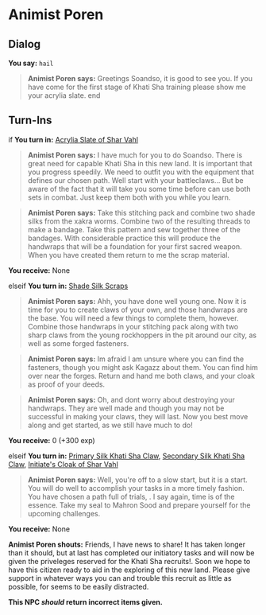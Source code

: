 # Animist Poren
## Dialog

**You say:** `hail`



>**Animist Poren says:** Greetings Soandso, it is good to see you. If you have come for the first stage of Khati Sha training please show me your acrylia slate.
end

## Turn-Ins



if **You turn in:** [Acrylia Slate of Shar Vahl](/item/2877)


>**Animist Poren says:** I have much for you to do Soandso. There is great need for capable Khati Sha in this new land. It is important that you progress speedily. We need to outfit you with the equipment that defines our chosen path. Well start with your battleclaws... But be aware of the fact that it will take you some time before can use both sets in combat. Just keep them both with you while you learn.


>**Animist Poren says:** Take this stitching pack and combine two shade silks from the xakra worms. Combine two of the resulting threads to make a bandage. Take this pattern and sew together three of the bandages. With considerable practice this will produce the handwraps that will be a foundation for your first sacred weapon. When you have created them return to me the scrap material.


 **You receive:** None 

elseif **You turn in:** [Shade Silk Scraps](/item/3665)


>**Animist Poren says:** Ahh, you have done well young one. Now it is time for you to create claws of your own, and those handwraps are the base. You will need a few things to complete them, however. Combine those handwraps in your stitching pack along with two sharp claws from the young rockhoppers in the pit around our city, as well as some forged fasteners.


>**Animist Poren says:** Im afraid I am unsure where you can find the fasteners, though you might ask Kagazz about them. You can find him over near the forges. Return and hand me both claws, and your cloak as proof of your deeds.


>**Animist Poren says:** Oh, and dont worry about destroying your handwraps. They are well made and though you may not be successful in making your claws, they will last. Now you best move along and get started, as we still have much to do!


 **You receive:** 0 (+300 exp)

elseif **You turn in:** [Primary Silk Khati Sha Claw](/item/3668), [Secondary Silk Khati Sha Claw](/item/3669), [Initiate's Cloak of Shar Vahl](/item/2878)


>**Animist Poren says:** Well, you're off to a slow start, but it is a start. You will do well to accomplish your tasks in a more timely fashion. You have chosen a path full of trials, . I say again, time is of the essence. Take my seal to Mahron Sood and prepare yourself for the upcoming challenges.


 **You receive:** None 


**Animist Poren shouts:** <span class="text-danger">Friends, I have news to share! It has taken longer than it should, but at last has completed our initiatory tasks and will now be given the priveleges reserved for the Khati Sha recruits!. Soon we hope to have this citizen ready to aid in the exploring of this new land. Please give support in whatever ways you can and trouble this recruit as little as possible, for seems to be easily distracted.</span>

**This NPC *should* return incorrect items given.**
